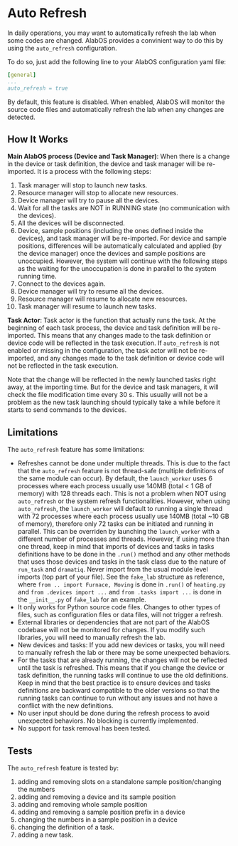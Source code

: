 # Auto Refresh

In daily operations, you may want to automatically refresh the lab when some codes are changed.
AlabOS provides a convinient way to do this by using the `auto_refresh` configuration.

To do so, just add the following line to your AlabOS configuration yaml file:

```yaml
[general]
...
auto_refresh = true
```

By default, this feature is disabled. When enabled, AlabOS will monitor the source code files 
and automatically refresh the lab when any changes are detected.

## How It Works
**Main AlabOS process (Device and Task Manager)**: When there is a change in the device or task definition, 
the device and task manager will be re-imported. It is a process with the following steps:

1. Task manager will stop to launch new tasks.
2. Resource manager will stop to allocate new resources.
3. Device manager will try to pause all the devices.
4. Wait for all the tasks are NOT in RUNNING state (no communication with the devices).
5. All the devices will be disconnected.
6. Device, sample positions (including the ones defined inside the devices), and task manager will be re-imported. For device and sample positions, differences will be automatically calculated and applied (by the device manager) once the devices and sample positions are unoccupied. However, the system will continue with the following steps as the waiting for the unoccupation is done in parallel to the system running time.
7. Connect to the devices again.
8. Device manager will try to resume all the devices.
9. Resource manager will resume to allocate new resources.
10. Task manager will resume to launch new tasks.

**Task Actor**: Task actor is the function that actually runs the task. At the beginning of each task process,
the device and task definition will be re-imported. This means that any changes made to the task definition
or device code will be reflected in the task execution. If `auto_refresh` is not enabled or missing in the configuration,
the task actor will not be re-imported, and any changes made to the task definition or device 
code will not be reflected in the task execution.

Note that the change will be reflected in the newly launched tasks right away, at the importing time. But for 
the device and task managers, it will check the file modification time every 30 s. This usually will not be 
a problem as the new task launching should typically take a while before it starts to send commands to the devices.

## Limitations
The `auto_refresh` feature has some limitations:
- Refreshes cannot be done under multiple threads. This is due to the fact that the `auto_refresh` feature is not thread-safe (multiple definitions of the same module can occur). By default, the `launch_worker` uses 6 processes where each process usually use 140MB (total < 1 GB of memory) with 128 threads each. This is not a problem when NOT using `auto_refresh` or the system refresh functionalities. However, when using `auto_refresh`, the `launch_worker` will default to running a single thread with 72 processes where each process usually use 140MB (total ~10 GB of memory), therefore only 72 tasks can be initiated and running in parallel. This can be overriden by launching the `launch_worker` with a different number of processes and threads. However, if using more than one thread, keep in mind that imports of devices and tasks in tasks definitions have to be done in the `.run()` method and any other methods that uses those devices and tasks in the task class due to the nature of `run_task` and `dramatiq`. Never import from the usual module level imports (top part of your file). See the `fake_lab` structure as reference, where `from .. import Furnace, Moving` is done in `.run()` of `heating.py` and `from .devices import ...` and `from .tasks import ...` is done in the `__init__.py` of `fake_lab` for an example.
- It only works for Python source code files. Changes to other types of files, such as configuration files or data files, will not trigger a refresh.
- External libraries or dependencies that are not part of the AlabOS codebase will not be monitored for changes. 
  If you modify such libraries, you will need to manually refresh the lab.
- New devices and tasks: If you add new devices or tasks, you will need to manually refresh the lab or there may be some unexpected behaviors.
- For the tasks that are already running, the changes will not be reflected until the task is refreshed.
  This means that if you change the device or task definition, the running tasks will continue to use the old definitions.
  Keep in mind that the best practice is to ensure devices and tasks definitions are backward compatible to the older versions so that the running tasks can continue to run without any issues and not have a conflict with the new definitions.
- No user input should be done during the refresh process to avoid unexpected behaviors. No blocking is currently implemented.
- No support for task removal has been tested.

## Tests
The `auto_refresh` feature is tested by:
1. adding and removing slots on a standalone sample position/changing the numbers
2. adding and removing a device and its sample position
3. adding and removing whole sample position
4. adding and removing a sample position prefix in a device
5. changing the numbers in a sample position in a device
6. changing the definition of a task.
7. adding a new task.


